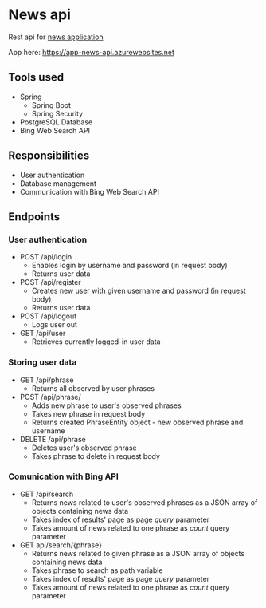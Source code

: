# News api
Rest api for <a href="https://github.com/Rys-Nowak/news-app">news application</a>

App here: <a href="https://app-news-api.azurewebsites.net">https://app-news-api.azurewebsites.net</a>

## Tools used
* Spring
  * Spring Boot
  * Spring Security
 * PostgreSQL Database
 * Bing Web Search API

## Responsibilities
* User authentication
* Database management
* Communication with Bing Web Search API

## Endpoints
### User authentication
* POST /api/login
  * Enables login by username and password (in request body)
  * Returns user data
* POST /api/register
  * Creates new user with given username and password (in request body)
  * Returns user data
* POST /api/logout
  * Logs user out
* GET /api/user
  * Retrieves currently logged-in user data

### Storing user data
* GET /api/phrase
  * Returns all observed by user phrases
* POST /api/phrase/
  * Adds new phrase to user's observed phrases
  * Takes new phrase in request body
  * Returns created PhraseEntity object - new observed phrase and username
* DELETE /api/phrase
  * Deletes user's observed phrase
  * Takes phrase to delete in request body

### Comunication with Bing API
* GET /api/search
  * Returns news related to user's observed phrases as a JSON array of objects containing news data
  * Takes index of results' page as page _query_ parameter
  * Takes amount of news related to one phrase as _count_ query parameter
* GET api/search/{phrase}
  * Returns news related to given phrase as a JSON array of objects containing news data
  * Takes phrase to search as path variable
  * Takes index of results' page as page _query_ parameter
  * Takes amount of news related to one phrase as _count_ query parameter 
